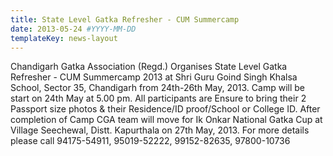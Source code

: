 ```yaml
---
title: State Level Gatka Refresher - CUM Summercamp
date: 2013-05-24 #YYYY-MM-DD
templateKey: news-layout
---
```


Chandigarh Gatka Association (Regd.) Organises State Level Gatka 
Refresher - CUM Summercamp 2013 at Shri Guru Goind Singh Khalsa 
School, Sector 35, Chandigarh from 24th-26th May, 2013. Camp 
will be start on 24th May at 5.00 pm. All participants are 
Ensure to bring their 2 Passport size photos & their Residence/ID 
proof/School or College ID. After completion of Camp CGA team will 
move for Ik Onkar National Gatka Cup at Village Seechewal, Distt. 
Kapurthala on 27th May, 2013. For more details please call 
94175-54911, 95019-52222, 99152-82635, 97800-10736